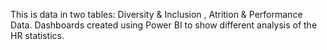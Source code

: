 This is data in two tables: Diversity & Inclusion , Atrition & Performance Data. Dashboards created using Power BI to show different analysis of the HR statistics. 
